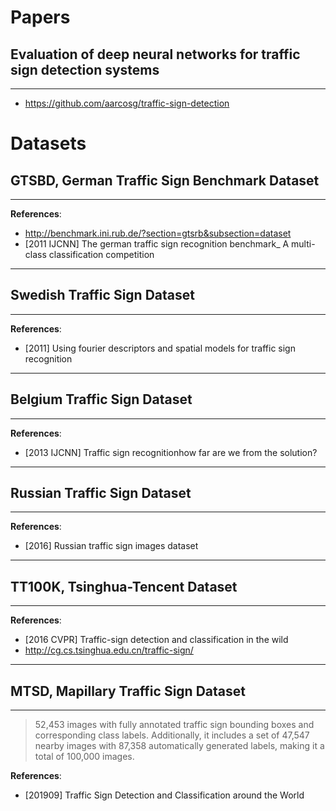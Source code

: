 # Papers

## Evaluation of deep neural networks for traffic sign detection systems 
---
- https://github.com/aarcosg/traffic-sign-detection


# Datasets

## GTSBD, German Traffic Sign Benchmark Dataset
---
**References**:
- http://benchmark.ini.rub.de/?section=gtsrb&subsection=dataset
- [2011 IJCNN] The german traffic sign recognition benchmark_ A multi-class classification competition
---

## Swedish Traffic Sign Dataset
---
**References**:
- [2011] Using fourier descriptors and spatial models for traffic sign recognition
---

## Belgium Traffic Sign Dataset
---
**References**:
- [2013 IJCNN] Traffic sign recognitionhow far are we from the solution?
---

## Russian Traffic Sign Dataset
---
**References**:
- [2016] Russian traffic sign images dataset
---

## TT100K, Tsinghua-Tencent Dataset
---
**References**:
- [2016 CVPR] Traffic-sign detection and classification in the wild
- http://cg.cs.tsinghua.edu.cn/traffic-sign/
---

## MTSD, Mapillary Traffic Sign Dataset
---
> 52,453 images with fully annotated traffic sign bounding boxes and corresponding class labels. Additionally, it includes a set of 47,547 nearby images with 87,358 automatically generated labels, making it a total of 100,000 images. 

**References**:
- [201909] Traffic Sign Detection and Classification around the World

